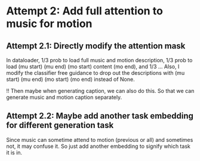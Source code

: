# Attempt 2: Add full attention to music for motion

## Attempt 2.1: Directly modify the attention mask
In dataloader, 1/3 prob to load full music and motion description, 
1/3 prob to load (mu start) (mu end) (mo start) content (mo end),
and 1/3 ...
Also, I modify the classifier free guidance to drop out the descriptions with  (mu start) (mu end) (mo start) (mo end)
instead of None.

!! Then maybe when generating caption, we can also do this. So that we can generate 
music and motion caption separately.

## Attempt 2.2: Maybe add another task embedding for different generation task
Since music can sometime attend to motion (previous or all) and sometimes not, it may confuse it.
So just add another embedding to signify which task it is in. 
